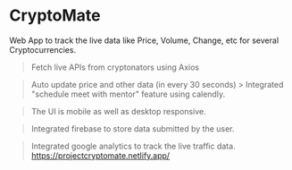 # CryptoMate

Web App to track the live data like Price, Volume, Change, etc for several Cryptocurrencies.

> Fetch live APIs from cryptonators using Axios

> Auto update price and other data (in every 30 seconds) > Integrated "schedule meet with mentor" feature using calendly.

> The UI is mobile as well as desktop responsive.

> Integrated firebase to store data submitted by the user.

> Integrated google analytics to track the live traffic data.
https://projectcryptomate.netlify.app/
